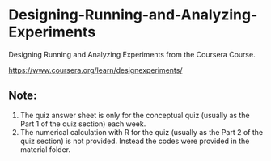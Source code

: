 # Designing-Running-and-Analyzing-Experiments
Designing Running and Analyzing Experiments from the Coursera Course.

https://www.coursera.org/learn/designexperiments/

## Note:
1. The quiz answer sheet is only for the conceptual quiz (usually as the Part 1 of the quiz section) each week.
2. The numerical calculation with R for the quiz (usually as the Part 2 of the quiz section) is not provided. Instead the codes were provided in the material folder. 
